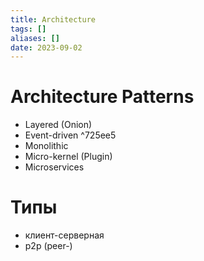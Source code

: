```yaml
---
title: Architecture
tags: []
aliases: []
date: 2023-09-02
---
```


# Architecture Patterns
 - Layered (Onion)
 - Event-driven ^725ee5
 - Monolithic
 - Micro-kernel (Plugin)
 - Microservices

# Типы

- клиент-серверная
- p2p (peer-)